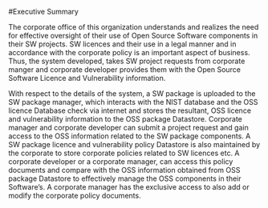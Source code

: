 #Executive Summary

The corporate office of this organization understands and realizes the need for effective oversight of their use of Open Source Software components in their SW projects.  SW licences and their use in a legal manner and in accordance with the corporate policy is an important aspect of business. Thus, the system developed, takes SW project requests from corporate manger and corporate developer provides them with the Open Source Software Licence and Vulnerability information.  

With respect to the details of the system, a SW package is uploaded to the SW package manager, which interacts with the NIST database and the OSS licence Database check via internet and stores the resultant, OSS licence and vulnerability information to the OSS package Datastore. Corporate manager and corporate developer can submit a project request and gain access to the OSS information related to the SW package components. A SW package licence and vulnerability policy Datastore is also maintained by the corporate to store corporate policies related to SW licences etc. A corporate developer or a corporate manager, can access this policy documents and compare with the OSS information obtained from OSS package Datastore to effectively manage the OSS components in their Software’s. A corporate manager has the exclusive access to also add or modify the corporate policy documents. 
